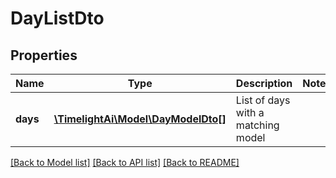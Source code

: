 # DayListDto

## Properties
Name | Type | Description | Notes
------------ | ------------- | ------------- | -------------
**days** | [**\TimelightAi\Model\DayModelDto[]**](DayModelDto.md) | List of days with a matching model | 

[[Back to Model list]](../README.md#documentation-for-models) [[Back to API list]](../README.md#documentation-for-api-endpoints) [[Back to README]](../README.md)


